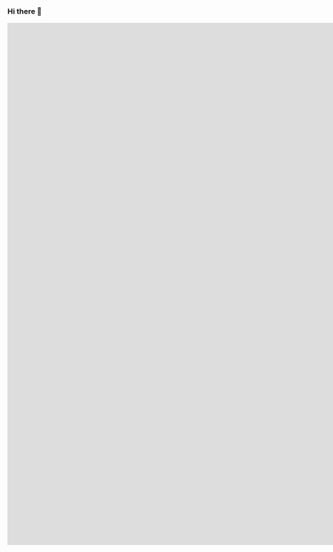 ### Hi there 👋

<!--
**Mrinal12324/Mrinal12324** is a ✨ _special_ ✨ repository because its `README.md` (this file) appears on your GitHub profile.

Here are some ideas to get you started:

- 🔭 I’m currently working on ...
- 🌱 I’m currently learning ...
- 👯 I’m looking to collaborate on ...
- 🤔 I’m looking for help with ...
- 💬 Ask me about ...
- 📫 How to reach me: ...
- 😄 Pronouns: ...
- ⚡ Fun fact: ...
-->
<iframe width="1920" height="1176" src="https://xd.adobe.com/embed/76211a6b-f06a-4e43-a440-576984cf8205-2372/" frameborder="0" allowfullscreen></iframe>
